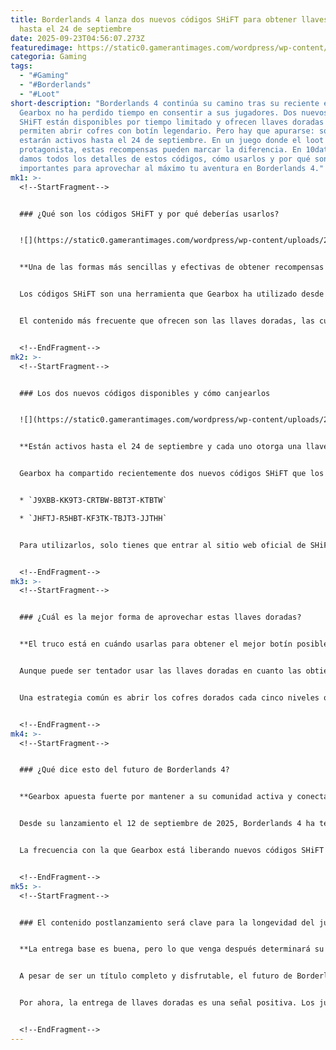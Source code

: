 ```yaml
---
title: Borderlands 4 lanza dos nuevos códigos SHiFT para obtener llaves doradas
  hasta el 24 de septiembre
date: 2025-09-23T04:56:07.273Z
featuredimage: https://static0.gamerantimages.com/wordpress/wp-content/uploads/2025/09/borderlands-4-players-have-two-more-shift-keys-to-redeem-until-september-24-game-rant-feature.jpg?q=70&fit=crop&w=1100&h=618&dpr=1
categoria: Gaming
tags:
  - "#Gaming"
  - "#Borderlands"
  - "#Loot"
short-description: "Borderlands 4 continúa su camino tras su reciente estreno y
  Gearbox no ha perdido tiempo en consentir a sus jugadores. Dos nuevos códigos
  SHiFT están disponibles por tiempo limitado y ofrecen llaves doradas que
  permiten abrir cofres con botín legendario. Pero hay que apurarse: solo
  estarán activos hasta el 24 de septiembre. En un juego donde el loot es
  protagonista, estas recompensas pueden marcar la diferencia. En 10datos.com te
  damos todos los detalles de estos códigos, cómo usarlos y por qué son tan
  importantes para aprovechar al máximo tu aventura en Borderlands 4."
mk1: >-
  <!--StartFragment-->


  ### ¿Qué son los códigos SHiFT y por qué deberías usarlos?


  ![](https://static0.gamerantimages.com/wordpress/wp-content/uploads/2025/09/vex-bleed-build.jpg?q=49&fit=crop&w=825&dpr=2)


  **Una de las formas más sencillas y efectivas de obtener recompensas de alto nivel.**


  Los códigos SHiFT son una herramienta que Gearbox ha utilizado desde títulos anteriores de la saga Borderlands para recompensar a sus jugadores. Funcionan como cupones que, al canjearse en una cuenta conectada al sitio web oficial, otorgan objetos especiales en el juego.


  El contenido más frecuente que ofrecen son las llaves doradas, las cuales permiten abrir cofres especiales que contienen armas, equipos y artículos raros, muchas veces de calidad legendaria. En Borderlands 4, esta mecánica sigue vigente y se ha convertido en una forma popular de progresar rápidamente sin necesidad de farmear durante horas.


  <!--EndFragment-->
mk2: >-
  <!--StartFragment-->


  ### Los dos nuevos códigos disponibles y cómo canjearlos


  ![](https://static0.gamerantimages.com/wordpress/wp-content/uploads/2025/09/borderlands-4-broken-rafa-build-no-shooting-peacebreaker-cannons.jpg?q=49&fit=crop&w=825&dpr=2)


  **Están activos hasta el 24 de septiembre y cada uno otorga una llave dorada.**


  Gearbox ha compartido recientemente dos nuevos códigos SHiFT que los jugadores pueden canjear de inmediato. Los códigos son los siguientes:


  * `J9XBB-KK9T3-CRTBW-BBT3T-KTBTW`

  * `JHFTJ-R5HBT-KF3TK-TBJT3-JJTHH`


  Para utilizarlos, solo tienes que entrar al sitio web oficial de SHiFT, iniciar sesión con tu cuenta de Borderlands y vincularla con la plataforma donde estás jugando. Una vez redimidos, las llaves doradas estarán disponibles en tu inventario del juego, listas para ser usadas en cualquier momento.


  <!--EndFragment-->
mk3: >-
  <!--StartFragment-->


  ### ¿Cuál es la mejor forma de aprovechar estas llaves doradas?


  **El truco está en cuándo usarlas para obtener el mejor botín posible.**


  Aunque puede ser tentador usar las llaves doradas en cuanto las obtienes, muchos jugadores experimentados recomiendan esperar. Usarlas en niveles más altos te asegura que el botín recibido será acorde a tu progreso y más útil en las etapas avanzadas del juego.


  Una estrategia común es abrir los cofres dorados cada cinco niveles o justo antes de enfrentar zonas difíciles. Esto te permite maximizar el valor de cada llave, obtener equipo que realmente marca la diferencia y adaptarte mejor a los desafíos que ofrece Borderlands 4.


  <!--EndFragment-->
mk4: >-
  <!--StartFragment-->


  ### ¿Qué dice esto del futuro de Borderlands 4?


  **Gearbox apuesta fuerte por mantener a su comunidad activa y conectada.**


  Desde su lanzamiento el 12 de septiembre de 2025, Borderlands 4 ha tenido una recepción positiva. Aunque todavía enfrenta ciertos problemas de rendimiento, sobre todo en PC, el juego se mantiene sólido gracias a su jugabilidad y al apoyo continuo por parte de sus desarrolladores.


  La frecuencia con la que Gearbox está liberando nuevos códigos SHiFT sugiere un compromiso fuerte con su comunidad. Estos incentivos constantes ayudan a que los jugadores regresen cada día, mantengan su interés en el título y exploren todas las opciones que ofrece el sistema de loot.


  <!--EndFragment-->
mk5: >-
  <!--StartFragment-->


  ### El contenido postlanzamiento será clave para la longevidad del juego


  **La entrega base es buena, pero lo que venga después determinará su verdadero éxito.**


  A pesar de ser un título completo y disfrutable, el futuro de Borderlands 4 dependerá mucho de cómo Gearbox maneje el contenido posterior al lanzamiento. Eventos especiales, expansiones, parches de rendimiento y, por supuesto, más códigos SHiFT, serán determinantes para mantener viva a su comunidad.


  Por ahora, la entrega de llaves doradas es una señal positiva. Los jugadores tienen acceso a recompensas poderosas sin necesidad de pagar, lo que contribuye a una experiencia más justa y divertida. El 24 de septiembre marca el límite para canjear estos nuevos códigos, así que si aún no lo has hecho, es el momento de entrar al juego y aprovechar esta ventaja.


  <!--EndFragment-->
---
```

